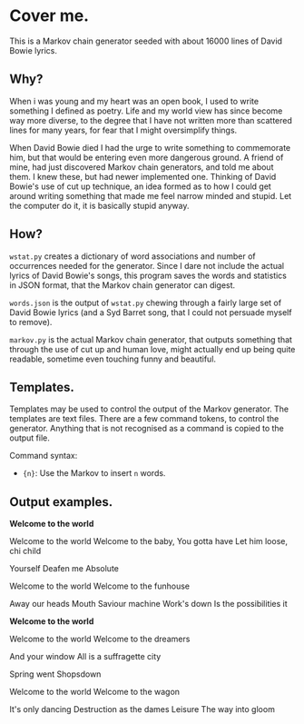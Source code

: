 Cover me.
=========

This is a Markov chain generator seeded with about 16000 lines of David Bowie
lyrics.

Why?
----

When i was young and my heart was an open book, I used to write something I 
defined as poetry. Life and my world view has since become way more diverse, to
the degree that I have not written more than scattered lines for many years, for
fear that I might oversimplify things.

When David Bowie died I had the urge to write something to commemorate him,
but that would be entering even more dangerous ground. A friend of mine, had
just discovered Markov chain generators, and told me about them. I knew these,
but had newer implemented one. Thinking of David Bowie's use of cut up technique,
an idea formed as to how I could get around writing something that made me
feel narrow minded and stupid. Let the computer do it, it is basically stupid
anyway.

How?
----

``wstat.py`` creates a dictionary of word associations and number of
occurrences needed for the generator. Since I dare not include the actual lyrics
of David Bowie's songs, this program saves the words and statistics in JSON
format, that the Markov chain generator can digest.

``words.json`` is the output of ``wstat.py`` chewing through a fairly large
set of David Bowie lyrics (and a Syd Barret song, that I could not persuade
myself to remove).

``markov.py`` is the actual Markov chain generator, that outputs something
that through the use of cut up and human love, might actually end up being
quite readable, sometime even touching funny and beautiful.

Templates.
----------

Templates may be used to control the output of the Markov generator. The 
templates are text files. There are a few command tokens, to control the
generator. Anything that is not recognised as a command is copied to the output
file.

Command syntax:

 * ``{n}``: Use the Markov to insert ``n`` words.
   

Output examples.
----------------


**Welcome to the world**

Welcome to the world
Welcome to the baby,
You gotta have
Let him loose, chi child

Yourself
Deafen me
Absolute

Welcome to the world
Welcome to the funhouse

Away our heads
Mouth
Saviour machine
Work's down
Is the possibilities it


**Welcome to the world**

Welcome to the world
Welcome to the dreamers

And your window
All is a suffragette city

Spring went
Shopsdown

Welcome to the world
Welcome to the wagon

It's only dancing
Destruction as the dames
Leisure
The way into gloom

	